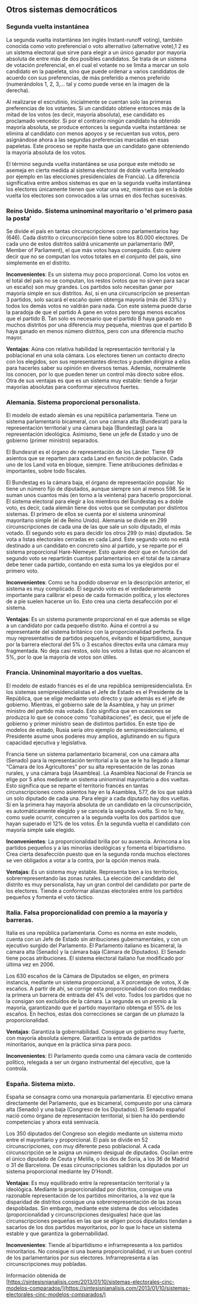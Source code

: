 ## Otros sistemas democráticos ##

### Segunda vuelta instantánea ###

La segunda vuelta instantánea (en inglés Instant-runoff voting), también conocida como voto preferencial o voto alternativo (alternative vote),1 2 es un sistema electoral que sirve para elegir a un único ganador por mayoría absoluta de entre más de dos posibles candidatos. Se trata de un sistema de votación preferencial, en el cual el votante no se limita a marcar un solo candidato en la papeleta, sino que puede ordenar a varios candidatos de acuerdo con sus preferencias, de más preferido a menos preferido (numerándolos 1, 2, 3,... tal y como puede verse en la imagen de la derecha).

Al realizarse el escrutinio, inicialmente se cuentan solo las primeras preferencias de los votantes. Si un candidato obtiene entonces más de la mitad de los votos (es decir, mayoría absoluta), ese candidato es proclamado vencedor. Si por el contrario ningún candidato ha obtenido mayoría absoluta, se produce entonces la segunda vuelta instantánea: se elimina al candidato con menos apoyos y se recuentan sus votos, pero asignándose ahora a las segundas preferencias marcadas en esas papeletas. Este proceso se repite hasta que un candidato gane obteniendo la mayoría absoluta de los votos.

El término segunda vuelta instantánea se usa porque este método se asemeja en cierta medida al sistema electoral de doble vuelta (empleado por ejemplo en las elecciones presidenciales de Francia). La diferencia significativa entre ambos sistemas es que en la segunda vuelta instantánea los electores únicamente tienen que votar una vez, mientras que en la doble vuelta los electores son convocados a las urnas en dos fechas sucesivas.


### Reino Unido. Sistema uninominal mayoritario o 'el primero pasa la posta' ###

Se divide el país en tantas circunscripciones como parlamentarios hay (646). 
Cada distrito o circunscripción tiene sobre los 80.000 electores. 
De cada uno de estos distritos saldrá unicamente un parlamentario (MP, Member of Parliament), 
el que más votos haya conseguido. Esto quiere decir que no se computan los votos totales 
en el conjunto del país, sino simplemente en el distrito.

__Inconvenientes__: Es un sistema muy poco proporcional. Como los votos en el total del país no 
se computan, los restos (votos que no sirven para sacar un escaño) son muy grandes. Los partidos 
solo necesitan ganar por mayoría simple en sus distritos. Así, si en una circunscripción 
se presentan 3 partidos, solo sacará el escaño quien obtenga mayoría (más del 33%) y todos 
los demás votos no valdrán para nada. Con este sistema puede darse la paradoja de que el partido 
A gane en votos pero tenga menos escaños que el partido B. Tan solo es necesario que el partido B 
haya ganado en muchos distritos por una diferencia muy pequeña, mientras que el partido B 
haya ganado en menos número distritos, pero con una diferencia mucho mayor.

__Ventajas__: Aúna con relativa habilidad la representación territorial y la poblacional en una 
sola cámara. Los electores tienen un contacto directo con los elegidos, son sus representantes 
directos y pueden dirigirse a ellos para hacerles saber su opinión en diversos temas. Además, 
normalmente los conocen, por lo que pueden tener un control más directo sobre ellos. Otra 
de sus ventajas es que es un sistema muy estable: tiende a forjar mayorías absolutas 
para conformar ejecutivos fuertes.

### Alemania. Sistema proporcional personalista. ###

El modelo de estado alemán es una república parlamentaria. Tiene un sistema parlamentario bicameral, 
con una cámara alta (Bundesrat) para la representación territorial y una cámara baja (Bundestag) 
para la representación ideológica. Asimismo, tiene un jefe de Estado y uno de gobierno (primer ministro) separados.

El Bundesrat es el órgano de representación de los Länder. Tiene 69 asientos que se reparten para 
cada Land en función de población. Cada uno de los Land vota en bloque, siempre. Tiene atribuciones 
definidas e importantes, sobre todo fiscales.

El Bundestag es la cámara baja, el órgano de representación popular. No tiene un número fijo de diputados, 
aunque siempre son al menos 598. Se le suman unos cuantos más (en torno a la veintena) para hacerlo 
proporcional. El sistema electoral para elegir a los miembros del Bundestag es a doble voto, es decir, 
cada alemán tiene dos votos que se computan por distintos sistemas. El primero de ellos se cuenta por el 
sistema uninominal mayoritario simple (el de Reino Unido). Alemania se divide en 299 circunscripciones 
de cada una de las que sale un solo diputado, el más votado. El segundo voto es para decidir los otros 299 
(o más) diputados. Se vota a listas electorales cerradas en cada Land. Este segundo voto no está destinado 
a un candidato en concreto sino al partido, y se reparte por el sistema proporcional Hare-Niemeyer. 
Esto quiere decir que en función del segundo voto se repartirán cuantos parlamentarios en el total de 
la cámara debe tener cada partido, contando en esta suma los ya elegidos por el primero voto.

__Inconvenientes__: Como se ha podido observar en la descripción anterior, el sistema es muy complicado. 
El segundo voto es el verdaderamente importante para calibrar el peso de cada formación política, y 
los electores de a pie suelen hacerse un lio. Esto crea una cierta desafección por el sistema.

__Ventajas__: Es un sistema puramente proporcional en el que además se elige a un candidato por cada pequeño 
distrito. Aúna el control a su representante del sistema británico con la proporcionalidad perfecta. Es muy 
representativo de partidos pequeños, evitando el bipartidismo, aunque por la barrera electoral del 5% o 3 
escaños directos evita una cámara muy fragmentada. No deja casi restos, solo los votos a listas que no 
alcancen el 5%, por lo que la mayoría de votos son útiles.


### Francia. Uninominal mayoritario a dos vueltas. ###

El modelo de estado francés es el de una república semipresidencialista. En los sistemas semipresidencialistas 
el Jefe de Estado es el Presidente de la República, que se elige mediante voto directo y que además es el 
jefe de gobierno. Mientras, el gobierno sale de la Asamblea, y hay un primer ministro del partido más votado. 
Esto significa que en ocasiones se produzca lo que se conoce como “cohabitaciones”, es decir, que el jefe de 
gobierno y primer ministro sean de distintos partidos. En este tipo de modelos de estado, Rusia sería otro 
ejemplo de semipresidencialismo, el Presidente asume unos poderes muy amplios, aglutinando en su figura capacidad 
ejecutiva y legislativa.

Francia tiene un sistema parlamentario bicameral, con una cámara alta (Senado) para la representación territorial 
a la que se le ha llegado a llamar “Cámara de los Agricultores” por su alta representación de las zonas rurales, 
y una cámara baja (Asamblea). La Asamblea Nacional de Francia se elige por 5 años mediante un sistema uninominal 
mayoritario a dos vueltas. Esto significa que se reparte el territorio francés en tantas circunscripciones 
como asientos hay en la Asamblea, 577, de los que saldrá un solo diputado de cada una. Para elegir a cada diputado 
hay dos vueltas. Si en la primera hay mayoría absoluta de un candidato en la circunscripción, es automáticamente 
elegido y se cancela la segunda vuelta. Si no lo hay, como suele ocurrir, concurren a la segunda vuelta los dos 
partidos que hayan superado el 12% de los votos. En la segunda vuelta el candidato con mayoría simple sale elegido.

__Inconvenientes__: La proporcionalidad brilla por su ausencia. Arrincona a los partidos pequeños y a las minorías 
ideológicas y fomenta el bipartidismo. Crea cierta desafección puesto que en la segunda ronda muchos electores 
se ven obligados a votar a la contra, por la opción menos mala.

__Ventajas__: Es un sistema muy estable. Representa bien a los territorios, sobrerrepresentando las 
zonas rurales. La elección del candidato del distrito es muy personalista, hay un gran control del candidato 
por parte de los electores. Tiende a conformar alianzas electorales entre los partidos pequeños y fomenta el voto táctico.

### Italia. Falsa proporcionalidad con premio a la mayoría y barreras. ###

Italia es una república parlamentaria. Como es norma en este modelo, cuenta con un Jefe de Estado sin atribuciones gubernamentales, 
y con un ejecutivo surgido del Parlamento. El Parlamento italiano es bicameral, la cámara alta (Senado) y la cámara baja (Cámara de 
Diputados). El Senado tiene pocas atribuciones. El sistema electoral italiano fue modificado por última vez en 2006.

Los 630 escaños de la Cámara de Diputados se eligen, en primera instancia, mediante un sistema proporcional, a X porcentaje de 
votos, X de escaños. A partir de ahí, se corrige esta proporcionalidad con dos medidas: la primera un barrera de entrada del 4% del 
voto. Todos los partidos que no la consigan son excluídos de la cámara. La segunda es un premio a la mayoría, garantizando que el 
partido mayoritario obtenga el 55% de los escaños. En hechos, estas dos correcciones se cargan de un plumazo la proporcionalidad.

__Ventajas__: Garantiza la gobernabilidad. Consigue un gobierno muy fuerte, con mayoría absoluta siempre. Garantiza la entrada de 
partidos minoritarios, aunque en la práctica sirva para poco.

__Inconvenientes__: El Parlamento queda como una cámara vacía de contenido político, relegada a ser un órgano instrumental del 
ejecutivo, que la controla.

### España. Sistema mixto. ###

España se consagra como una monarquía parlamentaria. El ejecutivo emana directamente del Parlamento, que es bicameral, compuesto por 
una cámara alta (Senado) y una baja (Congreso de los Diputados). El Senado español nació como órgano de representación territorial, 
si bien ha ido perdiendo competencias y ahora está semivacía.

Los 350 diputados del Congreso son elegido mediante un sistema mixto entre el mayoritario y proporcional. El país se divide en 52 
circunscripciones, con muy diferente peso poblacional. A cada circunscripción se le asigna un número desigual de diputados. Oscilan 
entre el único diputado de Ceuta y Melilla, o los dos de Soria, a los 36 de Madrid o 31 de Barcelona. De esas circunscripciones 
saldrán los diputados por un sistema proporcional mediante ley D’Hondt.

__Ventajas__: Es muy equilibrado entre la representación territorial y la ideológica. Mediante la proporcionalidad por distritos, 
consigue una razonable representación de los partidos minoritarios, a la vez que la disparidad de distritos consigue una 
sobrerrepresentación de las zonas despobladas. Sin embargo, mediante este sistema de dos velocidades (proporcionalidad y 
circunscripciones desiguales) hace que las circunscripciones pequeñas en las que se eligen pocos diputados tiendan a sacarlos de los 
dos partidos mayoritarios, por lo que lo hace un sistema estable y que garantiza la gobernabilidad.

__Inconvenientes__: Tiende al bipartidismo e infrarrepresenta a los partidos minoritarios. No consigue ni una buena 
proporcionalidad, ni un buen control de los parlamentarios por sus electores. Infrarrepresenta a las 
circunscripciones muy pobladas.

Información obtenida de [https://sintesisnianalisis.com/2013/01/10/sistemas-electorales-cinc-modelos-comparados/](https://sintesisnianalisis.com/2013/01/10/sistemas-electorales-cinc-modelos-comparados/)
